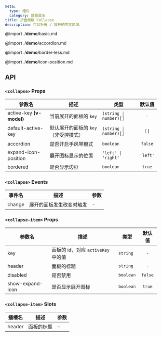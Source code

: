 ```yaml
meta:
  type: 组件
  category: 数据展示
title: 折叠面板 Collapse
description: 可以折叠 / 展开的内容区域。
```

@import ./__demo__/basic.md

@import ./__demo__/accordion.md

@import ./__demo__/border-less.md

@import ./__demo__/icon-position.md

## API


### `<collapse>` Props

|参数名|描述|类型|默认值|
|---|---|---|:---:|
|active-key **(v-model)**|当前展开的面板的 `key`|`(string \| number)[]`|`-`|
|default-active-key|默认展开的面板的 `key` （非受控模式）|`(string \| number)[]`|`[]`|
|accordion|是否开启手风琴模式|`boolean`|`false`|
|expand-icon-position|展开图标显示的位置|`'left' \| 'right'`|`'left'`|
|bordered|是否显示边框|`boolean`|`true`|
### `<collapse>` Events

|事件名|描述|参数|
|---|---|---|
|change|展开的面板发生改变时触发|-|




### `<collapse-item>` Props

|参数名|描述|类型|默认值|
|---|---|---|:---:|
|key|面板的 id，对应 `activeKey` 中的值|`string`|`-`|
|header|面板的标题|`string`|`-`|
|disabled|是否禁用|`boolean`|`false`|
|show-expand-icon|是否显示展开图标|`boolean`|`true`|
### `<collapse-item>` Slots

|插槽名|描述|参数|
|---|:---:|---|
|header|面板的标题|-|


